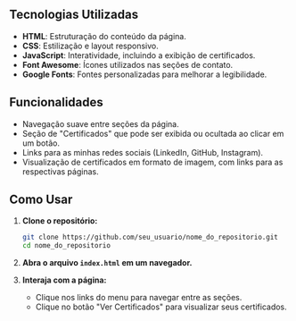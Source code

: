 ## Tecnologias Utilizadas

- **HTML**: Estruturação do conteúdo da página.
- **CSS**: Estilização e layout responsivo.
- **JavaScript**: Interatividade, incluindo a exibição de certificados.
- **Font Awesome**: Ícones utilizados nas seções de contato.
- **Google Fonts**: Fontes personalizadas para melhorar a legibilidade.

## Funcionalidades

- Navegação suave entre seções da página.
- Seção de "Certificados" que pode ser exibida ou ocultada ao clicar em um botão.
- Links para as minhas redes sociais (LinkedIn, GitHub, Instagram).
- Visualização de certificados em formato de imagem, com links para as respectivas páginas.
## Como Usar

1. **Clone o repositório:**
   ```bash
   git clone https://github.com/seu_usuario/nome_do_repositorio.git
   cd nome_do_repositorio
   ```

2. **Abra o arquivo `index.html` em um navegador.**

3. **Interaja com a página:**
   - Clique nos links do menu para navegar entre as seções.
   - Clique no botão "Ver Certificados" para visualizar seus certificados.
